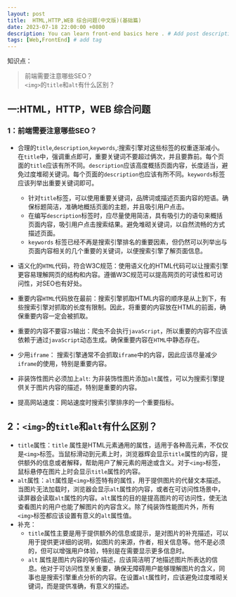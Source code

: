 ```yaml
---
layout: post
title:  HTML,HTTP,WEB 综合问题(中文版)(基础篇)
date: 2023-07-18 22:00:00 +0800
description: You can learn front-end basics here . # Add post description (optional)
tags: [Web,FrontEnd] # add tag
---
```

知识点：
> 前端需要注意哪些SEO？</br>
> `<img>`的`title`和`alt`有什么区别？

## 一:HTML，HTTP，WEB 综合问题
### 1：前端需要注意哪些SEO？
+ 合理的`title`,`description`,`keywords`,:搜索引擎对这些标签的权重逐渐减小。在`title`中，强调重点即可，重要关键词不要超过俩次，并且要靠前。每个页面的`title`应该有所不同。`description`应该高度概括页面内容，长度适当，避免过度堆砌关键词。每个页面的`description`也应该有所不同。`keywords`标签应该列举出重要关键词即可。

    - 针对`title`标签，可以使用重要关键词，品牌词或描述页面内容的短语。确保标题简洁，准确地概括页面的主题，并且吸引用户点击。
    - 在编写`description`标签时，应尽量使用简洁，具有吸引力的语句来概括页面内容，吸引用户点击搜索结果。避免堆砌关键词，以自然流畅的方式描述页面。
    - `keywords` 标签已经不再是搜索引擎排名的重要因素，但仍然可以列举出与页面内容相关的几个重要的关键词，以便搜索引擎了解页面信息。

+ 语义化的`HTML`代码，符合W3C规范：使用语义化的HTML代码可以让搜索引擎更容易理解网页的结构和内容。遵循W3C规范可以提高网页的可读性和可访问性，对SEO也有好处。
+ 重要内容`HTML`代码放在最前：搜索引擎抓取HTML内容的顺序是从上到下，有些搜索引擎对抓取的长度有限制。因此，将重要的内容放在HTML的前面，确保重要内容一定会被抓取。
+ 重要的内容不要容`JS`输出：爬虫不会执行`javaScript`，所以重要的内容不应该依赖于通过`javaScript`动态生成。确保重要内容在`HTML`中静态存在。
+ 少用`iframe`： 搜索引擎通常不会抓取`iframe`中的内容，因此应该尽量减少`iframe`的使用，特别是重要内容。
+ 非装饰性图片必须加上`alt`: 为非装饰性图片添加`alt`属性，可以为搜索引擎提供关于图片内容的描述，特别是重要的内容。
+ 提高网站速度：网站速度时搜索引擎排序的一个重要指标。

## 2：`<img>`的`title`和`alt`有什么区别？
+ `title`属性：`title` 属性是HTML元素通用的属性，适用于各种高元素，不仅仅是`<img>`标签。当鼠标滑动到元素上时，浏览器辉会显示`title`属性的内容，提供额外的信息或者解释，帮助用户了解元素的用途或含义。对于`<img>`标签，鼠标悬停在图片上时会显示`title`属性的内容。
+ `alt`属性：`alt`属性是`<img>`标签特有的属性，用于提供图片的代替文本描述。当图片无法加载时，浏览器会显示`alt`属性的内容，或者在可访问性场景中，读屏器会读取`alt`属性的内容。`alt`属性的目的是提高图片的可访问性，使无法查看图片的用户也能了解图片的内容含义。除了纯装饰性能图片外，所有`<img>`标签都应该设置有意义的`alt`属性值。
+ 补充：
    -  `title`属性主要是用于提供额外的信息或提示，是对图片的补充描述，可以用于提供更详细的说明，如图片的来源，作者，相关信息等。他不是必须的，但可以增强用户体验，特别是在需要显示更多信息时。
    -  `alt` 属性是图片内容的等价描述，应该简洁明了地描述图片所表达的信息。他对于可访问性至关重要，确保无障碍用户能够理解图片的含义，同事也是搜索引擎重点分析的内容。在设置`alt`属性时，应该避免过度堆砌关键词，而是提供准确，有意义的描述。


